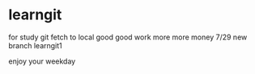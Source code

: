 # learngit
for study git
fetch to local
good good work  more more money
7/29 new branch learngit1

enjoy your weekday
